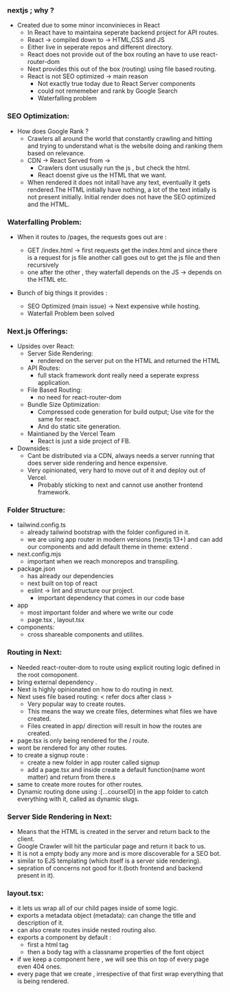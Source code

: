 
### nextjs ; why ?
- Created due to some minor inconvinieces in React
	- In React have to maintaina seperate backend project for API routes.
	- React -> compiled down to -> HTML,CSS and JS 
	- Either live in seperate repos and different directory.
	- React does not provide out of the box routing an have to use react-router-dom
	- Next provides this out of the box (routing) using file based routing.
	- React is not SEO optimized -> main reason
		- Not exactly true today due to React Server components
		- could not rememeber and rank by Google Search 
		- Waterfalling problem 

### SEO Optimization:
- How does Google Rank ?
	- Crawlers all around the world that constantly crawling and hitting and trying to understand what is the website doing and ranking them based on relevance.
	- CDN -> React Served from -> 
		- Crawlers dont ususally run the js , but check the html.
		- React doenst give us the HTML that we want.
	- When rendered it does not initall have any text, eventually it gets rendered.The HTML initially have nothing, a lot of the text intially is not present initially. Initial render does not have the SEO optimized and the HTML.
### Waterfalling Problem:
- When it routes to /pages, the requests goes out are :
	- GET /index.html -> first requests get the index.html and since there is a request for js file another call goes out to get the js file and then recursively 
	- one after the other , they waterfall depends on the JS -> depends on the HTML etc.


- Bunch of big things it provides :
	- SEO Optimized (main issue) -> Next expensive while hosting.
	- Waterfall Problem been solved

### Next.js Offerings:
- Upsides over React:
	- Server Side Rendering:
		- rendered on the server put on the HTML and returned the HTML
	- API Routes:
		- full stack framework dont really need a seperate express application. 
	- File Based Routing:
		- no need for react-router-dom
	- Bundle Size Optimization:
		- Compressed code generation for build output; Use vite for the same for react. 
		- And do static site generation.
	- Maintianed by the Vercel Team 
		- React is just a side project of FB.
- Downsides:
	- Cant be distributed via a CDN, always needs a server running that does server side rendering and hence expensive.
	- Very opinionated, very hard to move out of it and deploy out of Vercel.
		- Probably sticking to next and cannot use another frontend framework.


### Folder Structure:
- tailwind.config.ts
	- already tailwind bootstrap with the folder configured in it.
	- we are using app router in modern versions (nextjs 13+) and can add our components and add default theme in theme: extend .
- next.config.mjs
	- important when we reach monorepos and transpiling.
- package.json
	- has already our dependencies
	- next built on top of react
	- eslint -> lint and structure our project.
		- important dependency that comes in our code base
- app 
	- most important folder and where we write our code
	- page.tsx , layout.tsx 
- components:
	- cross shareable components and utilites.

### Routing in Next:
- Needed react-router-dom to route using explicit routing logic defined in the root comoponent.
- bring external dependency .
- Next is highly opinionated on how to do routing in next.
- Next uses file based routing: < refer docs after class >
	- Very popular way to create routes.
	- This means the way we create files, determines what files we have created.
	- Files created in app/ direction will result in how the routes are created.
- page.tsx is only being rendered for the / route.
- wont be rendered for any other routes.
- to create a signup route :
	- create a new folder in app router called signup 
	- add a page.tsx and inside create a default function(name wont matter) and return from there.s
- same to create more routes for other routes.
- Dynamic routing done using :\[...courseID] in the app folder to catch everything with it, called as dynamic slugs. 
### Server Side Rendering in Next:
- Means that the HTML is created in the server and return back to the client.
- Google Crawler will hit the particular page and return it back to us.
- It is not a empty body any more and is more discoverable for a SEO bot.
- similar to EJS templating (which itself is a server side rendering).
- sepration of concerns not good for it.(both frontend and backend present in it).


### layout.tsx:
- it lets us wrap all of our child pages inside of some logic.
- exports a metadata object (metadata): can change the title and description of it.
- can also create routes inside nested routing also.
- exports a component by default :
	- first a html tag
	- then a body tag with a classname properties of the font object
- if we keep a component here , we will see this on top of every page even 404 ones.
- every page that we create , irrespective of that first wrap everything that is being rendered.